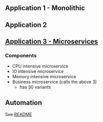 ## Application 1 - Monolithic

## Application 2 

## [Application 3 - Microservices](Application3/)

### Components
  - CPU intensive microservice
  - IO intensive microservice
  - Memory intensive microservice
  - Business microservice (calls the above 3)
    - has 30 variants


## Automation

See [README](automation/README.md)
